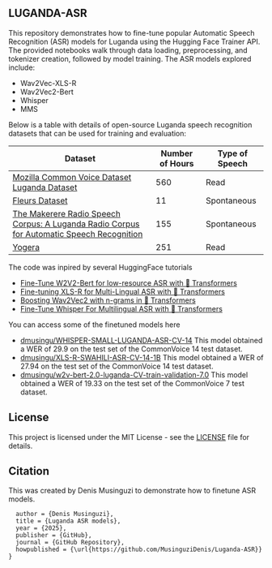 ## LUGANDA-ASR

This repository demonstrates how to fine-tune popular Automatic Speech Recognition (ASR) models for Luganda using the Hugging Face Trainer API. The provided notebooks walk through data loading, preprocessing, and tokenizer creation, followed by model training. The ASR models explored include:
* Wav2Vec-XLS-R
* Wav2Vec2-Bert
* Whisper 
* MMS

Below is a table with details of open-source Luganda speech recognition datasets that can be used for training and evaluation:

| Dataset | Number of Hours | Type of Speech |
|---------|-----------------| ---------------|
|[Mozilla Common Voice Dataset Luganda Dataset](https://huggingface.co/datasets/mozilla-foundation/common_voice_17_0) | 560 | Read |
| [Fleurs Dataset](https://huggingface.co/datasets/google/fleurs) | 11 | Spontaneous |
| [The Makerere Radio Speech Corpus: A Luganda Radio Corpus for Automatic Speech Recognition](https://doi.org/10.5281/zenodo.5855016) | 155 | Spontaneous |
| [Yogera](https://github.com/AI-Lab-Makerere/Yogera-Dataset-Metadata) | 251 | Read |



The code was inpired by several HuggingFace tutorials
* [Fine-Tune W2V2-Bert for low-resource ASR with 🤗 Transformers](https://huggingface.co/blog/fine-tune-w2v2-bert)
* [Fine-tuning XLS-R for Multi-Lingual ASR with 🤗 Transformers](https://huggingface.co/blog/fine-tune-xlsr-wav2vec2)
* [Boosting Wav2Vec2 with n-grams in 🤗 Transformers](https://huggingface.co/blog/wav2vec2-with-ngram)
* [Fine-Tune Whisper For Multilingual ASR with 🤗 Transformers](https://huggingface.co/blog/fine-tune-whisper)


You can access some of the finetuned models here
* [dmusingu/WHISPER-SMALL-LUGANDA-ASR-CV-14](https://huggingface.co/dmusingu/WHISPER-SMALL-LUGANDA-ASR-CV-14)
    This model obtained a WER of 29.9 on the test set of the CommonVoice 14 test dataset.
* [dmusingu/XLS-R-SWAHILI-ASR-CV-14-1B](https://huggingface.co/dmusingu/XLS-R-SWAHILI-ASR-CV-14-1B)
    This model obtained a WER of 27.94 on the test set of the CommonVoice 14 test dataset.
* [dmusingu/w2v-bert-2.0-luganda-CV-train-validation-7.0](https://huggingface.co/dmusingu/w2v-bert-2.0-luganda-CV-train-validation-7.0)
    This model obtained a WER of 19.33 on the test set of the CommonVoice 7 test dataset.

## License
This project is licensed under the MIT License - see the [LICENSE](https://github.com/neubig/starter-repo/blob/main/LICENSE) file for details.

## Citation
This was created by Denis Musinguzi to demonstrate how to finetune ASR models.

```@misc{musinguzi2025asr,
  author = {Denis Musinguzi},
  title = {Luganda ASR models},
  year = {2025},
  publisher = {GitHub},
  journal = {GitHub Repository},
  howpublished = {\url{https://github.com/MusinguziDenis/Luganda-ASR}}
}
```



